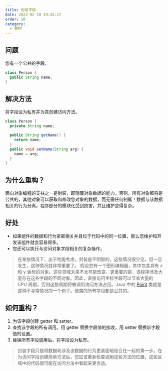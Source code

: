 ```yaml
---
title: 封装字段
date: 2023-02-18 19:42:17
order: 10
category:
  - 重构
---
```


## 问题

您有一个公共的字段。

```java
class Person {
  public String name;
}
```

## 解决方法

将字段设为私有并为其创建访问方法。

```java
class Person {
  private String name;

  public String getName() {
    return name;
  }
  public void setName(String arg) {
    name = arg;
  }
}
```

## 为什么重构？

面向对象编程的支柱之一是封装，即隐藏对象数据的能力。否则，所有对象都将是公共的，其他对象可以获取和修改您对象的数据，而无需任何制衡！数据与该数据相关的行为分离，程序部分的模块化受到损害，并且维护变得复杂。

## 好处

- 如果组件的数据和行为紧密相关并且位于代码中的同一位置，那么您维护和开发该组件就会容易得多。
- 您还可以执行与访问对象字段相关的复杂操作。

> 在某些情况下，出于性能考虑，封装是不明智的。这些情况很少见，但一旦发生，这种情况就非常重要了。
> 假设您有一个图形编辑器，其中包含具有 x 和 y 坐标的对象。这些领域未来不太可能改变。更重要的是，该程序涉及大量存在这些字段的不同对象。因此，直接访问坐标字段可以节省大量的 CPU 周期，否则这些周期将被调用访问方法占用。Java 中的 [Point](http://docs.oracle.com/javase/7/docs/api/java/awt/Point.html) 类就是这种不寻常情况的一个例子。该类的所有字段都是公共的。

## 如何重构？

1. 为该字段创建 getter 和 setter。
2. 查找该字段的所有调用。用 getter 替换字段值的接收，用 setter 替换新字段值的设置。
3. 替换所有字段调用后，将字段设为私有。

> 封装字段只是将数据和涉及该数据的行为更紧密地结合在一起的第一步。在为访问字段创建简单方法后，您应该重新检查调用这些方法的位置。这些区域中的代码很可能在访问方法中看起来更合适。
